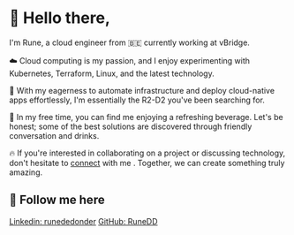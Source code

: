 # 👋 Hello there, 

I'm Rune, a cloud engineer from 🇧🇪 currently working at vBridge.

☁️ Cloud computing is my passion, and I enjoy experimenting with Kubernetes, Terraform, Linux, and the latest technology.

🤖 With my eagerness to automate infrastructure and deploy cloud-native apps effortlessly, I'm essentially the R2-D2 you've been searching for.

🚀 In my free time, you can find me enjoying a refreshing beverage. Let's be honest; some of the best solutions are discovered through friendly conversation and drinks.

🔥 If you're interested in collaborating on a project or discussing technology, don't hesitate to [connect](https://www.linkedin.com/in/runededonder/) with me . Together, we can create something truly amazing.

## 🫡 Follow me here

[Linkedin: runededonder](https://www.linkedin.com/in/runededonder/)
[GitHub: RuneDD](https://github.com/RuneDD)